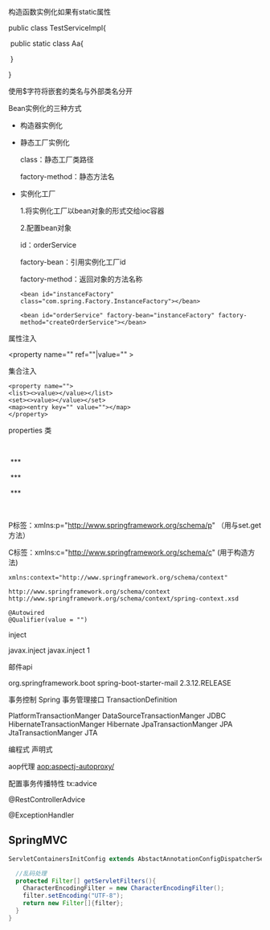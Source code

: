 构造函数实例化如果有static属性

public class TestServiceImpl{

​	public static class Aa{

​	}

}

<bean id=" " class="com.java,service,TestServiceImpl$Aa"> </bean>

使用$字符将嵌套的类名与外部类名分开



Bean实例化的三种方式

- 构造器实例化

<bean id = "goodsService" class="">

- 静态工厂实例化

  class：静态工厂类路径

  factory-method：静态方法名

- 实例化工厂

  1.将实例化工厂以bean对象的形式交给ioc容器

  2.配置bean对象

  id：orderService

  factory-bean：引用实例化工厂id

  factory-method：返回对象的方法名称

  ```
  <bean id="instanceFactory" class="com.spring.Factory.InstanceFactory"></bean>
  
  <bean id="orderService" factory-bean="instanceFactory" factory-method="createOrderService"></bean>
  ```
  
  

属性注入

<property name="" ref=""|value="" ></property>

集合注入

```
<property name="">
<list><>value></value></list>
<set><>value></value></set>
<map><entry key="" value=""></map>
</property>
```

properties 类

<property name= "propertoes">

​	<props>

​		<prop key="">\*\*\*</prop>

​		<prop key="">\*\*\*</prop>

​		<prop key="">\*\*\*</prop>

​	</props>

<property>

P标签：xmlns:p="http://www.springframework.org/schema/p" （用与set.get方法）

C标签：xmlns:c="http://www.springframework.org/schema/c" (用于构造方法) 





```
xmlns:context="http://www.springframework.org/schema/context"

http://www.springframework.org/schema/context
http://www.springframework.org/schema/context/spring-context.xsd
```



```
@Autowired
@Qualifier(value = "")
```



inject

<!-- https://mvnrepository.com/artifact/javax.inject/javax.inject -->
<dependency>
    <groupId>javax.inject</groupId>
    <artifactId>javax.inject</artifactId>
    <version>1</version>
</dependency>



邮件api

<!-- https://mvnrepository.com/artifact/org.springframework.boot/spring-boot-starter-mail -->
<dependency>
    <groupId>org.springframework.boot</groupId>
    <artifactId>spring-boot-starter-mail</artifactId>
    <version>2.3.12.RELEASE</version>
</dependency>


事务控制
Spring 事务管理接口
TransactionDefinition

PlatformTransactionManger   DataSourceTransactionManger   JDBC
                            HibernateTransactionManger    Hibernate
                            JpaTransactionManger          JPA
                            JtaTransactionManger          JTA


编程式
声明式

aop代理
<aop:aspectj-autoproxy/>

配置事务传播特性
tx:advice





@RestControllerAdvice



@ExceptionHandler

## SpringMVC 

```java
ServletContainersInitConfig extends AbstactAnnotationConfigDispatcherServletInitializer{

  //乱码处理
  protected Filter[] getServletFilters(){
    CharacterEncodingFilter = new CharacterEncodingFilter();
    filter.setEncoding("UTF-8");
    return new Filter[]{filter};
  }
}
```



```java
```

